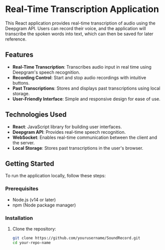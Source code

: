 # Real-Time Transcription Application

This React application provides real-time transcription of audio using the Deepgram API. Users can record their voice, and the application will transcribe the spoken words into text, which can then be saved for later reference.

## Features

- **Real-Time Transcription**: Transcribes audio input in real time using Deepgram's speech recognition.
- **Recording Control**: Start and stop audio recordings with intuitive buttons.
- **Past Transcriptions**: Stores and displays past transcriptions using local storage.
- **User-Friendly Interface**: Simple and responsive design for ease of use.

## Technologies Used

- **React**: JavaScript library for building user interfaces.
- **Deepgram API**: Provides real-time speech recognition.
- **WebSocket**: Enables real-time communication between the client and the server.
- **Local Storage**: Stores past transcriptions in the user's browser.

## Getting Started

To run the application locally, follow these steps:

### Prerequisites

- Node.js (v14 or later)
- npm (Node package manager)

### Installation

1. Clone the repository:

   ```bash
   git clone https://github.com/yourusername/SoundRecord.git
   cd your-repo-name
